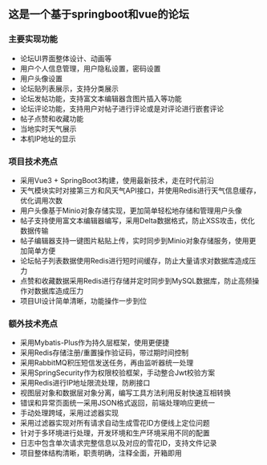 ## 这是一个基于springboot和vue的论坛  


### 主要实现功能  
* 论坛UI界面整体设计、动画等  
* 用户个人信息管理，用户隐私设置，密码设置  
* 用户头像设置  
* 论坛贴列表展示，支持分类展示  
* 论坛发帖功能，支持富文本编辑器含图片插入等功能  
* 论坛评论功能，支持用户对帖子进行评论或是对评论进行嵌套评论  
* 帖子点赞和收藏功能  
* 当地实时天气展示  
* 本机IP地址的显示  


### 项目技术亮点
* 采用Vue3 + SpringBoot3构建，使用最新技术，走在时代前沿  
* 天气模块实时对接第三方和风天气API接口，并使用Redis进行天气信息缓存，优化调用次数  
* 用户头像基于Minio对象存储实现，更加简单轻松地存储和管理用户头像  
* 帖子支持使用富文本编辑器编写，采用Delta数据格式，防止XSS攻击，优化数据传输  
* 帖子编辑器支持一键图片粘贴上传，实时同步到Minio对象存储服务，使用更加简单方便  
* 论坛帖子列表数据使用Redis进行短时间缓存，防止大量请求对数据库造成压力  
* 点赞和收藏数据采用Redis进行存储并定时同步到MySQL数据库，防止高频操作对数据库造成压力  
* 项目UI设计简单清晰，功能操作一步到位  


### 额外技术亮点
* 采用Mybatis-Plus作为持久层框架，使用更便捷  
* 采用Redis存储注册/重置操作验证码，带过期时间控制  
* 采用RabbitMQ积压短信发送任务，再由监听器统一处理  
* 采用SpringSecurity作为权限校验框架，手动整合Jwt校验方案  
* 采用Redis进行IP地址限流处理，防刷接口  
* 视图层对象和数据层对象分离，编写工具方法利用反射快速互相转换  
* 错误和异常页面统一采用JSON格式返回，前端处理响应更统一  
* 手动处理跨域，采用过滤器实现    
* 采用过滤器实现对所有请求自动生成雪花ID方便线上定位问题  
* 针对于多环境进行处理，开发环境和生产环境采用不同的配置  
* 日志中包含单次请求完整信息以及对应的雪花ID，支持文件记录  
* 项目整体结构清晰，职责明确，注释全面，开箱即用  

